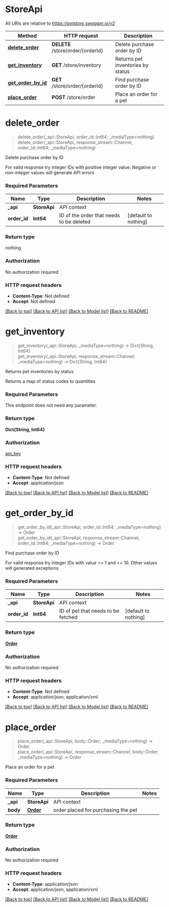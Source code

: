 # StoreApi

All URIs are relative to *https://petstore.swagger.io/v2*

Method | HTTP request | Description
------------- | ------------- | -------------
[**delete_order**](StoreApi.md#delete_order) | **DELETE** /store/order/{orderId} | Delete purchase order by ID
[**get_inventory**](StoreApi.md#get_inventory) | **GET** /store/inventory | Returns pet inventories by status
[**get_order_by_id**](StoreApi.md#get_order_by_id) | **GET** /store/order/{orderId} | Find purchase order by ID
[**place_order**](StoreApi.md#place_order) | **POST** /store/order | Place an order for a pet


# **delete_order**
> delete_order(_api::StoreApi, order_id::Int64; _mediaType=nothing) <br/>
> delete_order(_api::StoreApi, response_stream::Channel, order_id::Int64; _mediaType=nothing)

Delete purchase order by ID

For valid response try integer IDs with positive integer value. Negative or non-integer values will generate API errors

### Required Parameters

Name | Type | Description  | Notes
------------- | ------------- | ------------- | -------------
 **_api** | **StoreApi** | API context | 
**order_id** | **Int64**| ID of the order that needs to be deleted | [default to nothing]

### Return type

 nothing

### Authorization

No authorization required

### HTTP request headers

 - **Content-Type**: Not defined
 - **Accept**: Not defined

[[Back to top]](#) [[Back to API list]](../README.md#documentation-for-api-endpoints) [[Back to Model list]](../README.md#documentation-for-models) [[Back to README]](../README.md)

# **get_inventory**
> get_inventory(_api::StoreApi; _mediaType=nothing) -> Dict{String, Int64}  <br/>
> get_inventory(_api::StoreApi, response_stream::Channel; _mediaType=nothing) -> Dict{String, Int64} 

Returns pet inventories by status

Returns a map of status codes to quantities

### Required Parameters
This endpoint does not need any parameter.

### Return type

**Dict{String, Int64}**

### Authorization

[api_key](../README.md#api_key)

### HTTP request headers

 - **Content-Type**: Not defined
 - **Accept**: application/json

[[Back to top]](#) [[Back to API list]](../README.md#documentation-for-api-endpoints) [[Back to Model list]](../README.md#documentation-for-models) [[Back to README]](../README.md)

# **get_order_by_id**
> get_order_by_id(_api::StoreApi, order_id::Int64; _mediaType=nothing) -> Order  <br/>
> get_order_by_id(_api::StoreApi, response_stream::Channel, order_id::Int64; _mediaType=nothing) -> Order 

Find purchase order by ID

For valid response try integer IDs with value >= 1 and <= 10. Other values will generated exceptions

### Required Parameters

Name | Type | Description  | Notes
------------- | ------------- | ------------- | -------------
 **_api** | **StoreApi** | API context | 
**order_id** | **Int64**| ID of pet that needs to be fetched | [default to nothing]

### Return type

[**Order**](Order.md)

### Authorization

No authorization required

### HTTP request headers

 - **Content-Type**: Not defined
 - **Accept**: application/json, application/xml

[[Back to top]](#) [[Back to API list]](../README.md#documentation-for-api-endpoints) [[Back to Model list]](../README.md#documentation-for-models) [[Back to README]](../README.md)

# **place_order**
> place_order(_api::StoreApi, body::Order; _mediaType=nothing) -> Order  <br/>
> place_order(_api::StoreApi, response_stream::Channel, body::Order; _mediaType=nothing) -> Order 

Place an order for a pet

### Required Parameters

Name | Type | Description  | Notes
------------- | ------------- | ------------- | -------------
 **_api** | **StoreApi** | API context | 
**body** | [**Order**](Order.md)| order placed for purchasing the pet | 

### Return type

[**Order**](Order.md)

### Authorization

No authorization required

### HTTP request headers

 - **Content-Type**: application/json
 - **Accept**: application/json, application/xml

[[Back to top]](#) [[Back to API list]](../README.md#documentation-for-api-endpoints) [[Back to Model list]](../README.md#documentation-for-models) [[Back to README]](../README.md)

